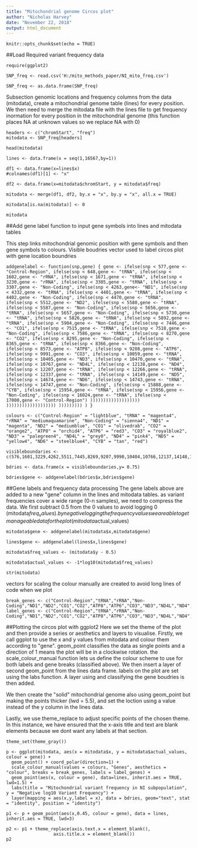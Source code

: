 ```yaml
---
title: "Mitochondrial genome Circos plot"
author: "Nicholas Harvey"
date: "November 22, 2018"
output: html_document
---
```


```{r setup, include=FALSE}
knitr::opts_chunk$set(echo = TRUE)
```



##Load Required variant frequency data
```{R, echo=TRUE}
require(ggplot2)

SNP_freq <- read.csv('H:/mito_methods_paper/NI_mito_freq.csv')

SNP_freq <- as.data.frame(SNP_freq)
```

Subsection genomic locations and frequency columns from the data (mitodata), create a mitochondrial genome table (lines) for every position. 
We then need to merge the mitodata file with the lines file to get frequency inormation for every position in the mitochondrial genome (this function places NA at unknown values so we replace NA with 0)
```{r, echo=TRUE}
headers <- c("chromStart", "freq")
mitodata <- SNP_freq[headers]

head(mitodata)

lines <- data.frame(x = seq(1,16567,by=1))

df1 <- data.frame(x=lines$x)
#colnames(df1)[1] <- "x"

df2 <- data.frame(x=mitodata$chromStart, y = mitodata$freq)

mitodata <- merge(df1, df2, by.x = "x", by.y = "x", all.x = TRUE)

mitodata[is.na(mitodata)] <- 0

mitodata
```

##Add gene label function to input gene symbols into lines and mitodata tables

This step links mitochondrial genomic position with gene symbols and then gene symbols to colours.
Visible boudries vector used to label circos plot with gene location boundries
```{R, echo = TRUE}
addgenelabel <- function(snp,gene) { gene <- ifelse(snp < 577,gene <- "Control-Region", ifelse(snp < 648,gene <- "tRNA", ifelse(snp < 1602,gene <- "rRNA", ifelse(snp < 1671,gene <- "tRNA", ifelse(snp < 3230,gene <- "rRNA", ifelse(snp < 3305,gene <- "tRNA", ifelse(snp < 3307,gene <- "Non-Coding", ifelse(snp < 4263,gene<- "ND1", ifelse(snp < 4332,gene <- "tRNA", ifelse(snp < 4401,gene <- "tRNA", ifelse(snp < 4402,gene <- "Non-Coding", ifelse(snp < 4470,gene <- "tRNA", ifelse(snp < 5512,gene <- "ND2", ifelse(snp < 5580,gene <- "tRNA", ifelse(snp < 5587,gene <- "Non-Coding", ifelse(snp < 5656,gene <- "tRNA", ifelse(snp < 5657,gene <- "Non-Coding", ifelse(snp < 5730,gene <- "tRNA", ifelse(snp < 5826,gene <- "tRNA", ifelse(snp < 5892,gene <- "tRNA", ifelse(snp < 5904,gene <- "Non-Coding", ifelse(snp < 7446,gene <- "CO1", ifelse(snp < 7515,gene <- "tRNA", ifelse(snp < 7518,gene <- "Non-Coding", ifelse(snp < 7586,gene <- "tRNA", ifelse(snp < 8270,gene <- "CO2", ifelse(snp < 8295,gene <- "Non-Coding", ifelse(snp < 8365,gene <- "tRNA", ifelse(snp < 8366,gene <- "Non-Coding", ifelse(snp < 8573,gene <- "ATP8", ifelse(snp < 9208,gene <- "ATP6", ifelse(snp < 9991,gene <- "CO3", ifelse(snp < 10059,gene <- "tRNA", ifelse(snp < 10405,gene <- "ND3", ifelse(snp < 10470,gene <- "tRNA", ifelse(snp < 10767,gene <- "ND4L", ifelse(snp < 12138,gene <- "ND4", ifelse(snp < 12207,gene <- "tRNA", ifelse(snp < 12266,gene <- "tRNA", ifelse(snp < 12337,gene <- "tRNA", ifelse(snp < 14149,gene <- "ND5", ifelse(snp < 14674,gene <- "ND6", ifelse(snp < 14743,gene <- "tRNA", ifelse(snp < 14747,gene <- "Non-Coding", ifelse(snp < 15888,gene <- "CYB", ifelse(snp < 15954,gene <- "tRNA", ifelse(snp < 15956,gene <- "Non-Coding", ifelse(snp < 16024,gene <- "tRNA", ifelse(snp < 17000,gene <- "Control-Region") ))))))))))))))))))) ))))))))))))))))))) ))))))))) ) }

colours <- c("Control-Region" = "lightblue", "tRNA" = "magenta4", "rRNA" = "mediumaquamarine", "Non-Coding" = "sienna4", "ND1" = "magenta", "ND2" = "mediumblue", "CO1" = "olivedrab", "CO2" = "orange2", "ATP8" = "orchid4", "ATP6" = "red3", "CO3" = "royalblue2", "ND3" = "palegreen4", "ND4L" = "grey0", "ND4" = "pink4", "ND5" = "yellow4", "ND6" = "steelblue4", "CYB" = "tan", "red")

visibleboundaries <- c(576,1601,3229,4262,5511,7445,8269,9207,9990,10404,10766,12137,14148,14673,15887)

bdries <- data.frame(x = visibleboundaries,y= 0.75)

bdries$gene <- addgenelabel(bdries$x,bdries$gene)
```


##Gene labels and frequency data processing
The gene labels above are added to a new "gene" column in the lines and mitodata tables.
as variant frequencies cover a wide range (0-n samples), we need to compress the data. We first subtract 0.5 from the 0 values to avoid logging 0 (mitodata$freq_values). by negative logging the frequency values we are able to get manageable data for the plot (mitodata$actual_values) 

```{R, echo = TRUE}
mitodata$gene <- addgenelabel(mitodata$x,mitodata$gene)

lines$gene <- addgenelabel(lines$x,lines$gene)

mitodata$freq_values <- (mitodata$y - 0.5)

mitodata$actual_values <- -1*log10(mitodata$freq_values)

str(mitodata)
```


vectors for scaling the colour manually are created to avoid long lines of code when we plot
```{R, echo = TRUE}
break_genes <- c("Control-Region","tRNA","rRNA","Non-Coding","ND1","ND2","CO1","CO2","ATP8","ATP6","CO3","ND3","ND4L","ND4","ND5","ND6","CYB")
label_genes <- c("Control-Region","tRNA","rRNA","Non-Coding","ND1","ND2","CO1","CO2","ATP8","ATP6","CO3","ND3","ND4L","ND4","ND5","ND6","CYB")
```

##Plotting the circos plot with ggplot2
Here we set the theme of the plot and then provide a series or aesthetics and layers to visualise.
Firstly, we call ggplot to use the x and y values from mitodata and colour them according to "gene". geom_point classifies the data as single points and a direction of 1 means the plot will be in a clockwise rotation. the scale_colour_manual function lets us define the colour scheme to use for both labels and gene breaks (classified above). We then insert a layer of second geom_point from the lines data frame. labels on the plot are set using the labs function. A layer using and classifying the gene boudries is then added.

We then create the "solid" mitochondrial genome also using geom_point but making the points thicker (lwd = 5.5), and set the loction using a value instead of the y column in the lines data.

Lastly, we use theme_replace to adjust specific points of the chosen theme. In this instance, we have ensured that the x-axis title and text are blank elements because we dont want any labels at that section.

```{R, echo = TRUE}
theme_set(theme_gray())

p <- ggplot(mitodata, aes(x = mitodata$x, y = mitodata$actual_values, colour = gene)) + 
  geom_point() + coord_polar(direction=1) + 
  scale_colour_manual(values = colours, "Genes", aesthetics = "colour", breaks = break_genes, labels = label_genes) +
  geom_point(aes(x, colour = gene), data=lines, inherit.aes = TRUE, lwd=1.5) + 
  labs(title = "Mitochondrial variant frequency in NI subpopulation", y = "Negative log10 Variant Frequency") +
  layer(mapping = aes(x,y,label = x), data = bdries, geom="text", stat = "identity", position = "identity")

p1 <- p + geom_point(aes(x,0.45, colour = gene), data = lines, inherit.aes = TRUE, lwd=3)

p2 <- p1 + theme_replace(axis.text.x = element_blank(), 
                  axis.title.x = element_blank())
p2
```
